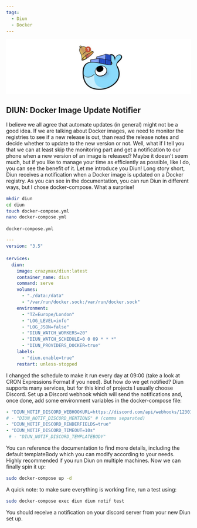 ```yaml
---
tags:
  - Diun
  - Docker
---
```


![diun.png](../assets/images/diun.png)


## DIUN: Docker Image Update Notifier

I believe we all agree that automate updates (in general) might not be a good idea. If we are talking about Docker images, we need to monitor the registries to see if a new release is out, than read the release notes and decide whether to update to the new version or not.
Well, what if I tell you that we can at least skip the monitoring part and get a notification to our phone when a new version of an image is released? Maybe it doesn’t seem much, but if you like to manage your time as efficiently as possible, like I do, you can see the benefit of it.
Let me introduce you Diun! Long story short, Diun receives a notification when a Docker image is updated on a Docker registry.
As you can see in the documentation, you can run Diun in different ways, but I chose docker-compose.
What a surprise!

```bash
mkdir diun
cd diun
touch docker-compose.yml
nano docker-compose.yml
```
`docker-compose.yml`

```yaml
---
version: "3.5"

services:
  diun:
    image: crazymax/diun:latest
    container_name: diun
    command: serve
    volumes:
      - "./data:/data"
      - "/var/run/docker.sock:/var/run/docker.sock"
    environment:
      - "TZ=Europe/London"
      - "LOG_LEVEL=info"
      - "LOG_JSON=false"
      - "DIUN_WATCH_WORKERS=20"
      - "DIUN_WATCH_SCHEDULE=0 0 09 * * *"
      - "DIUN_PROVIDERS_DOCKER=true"
    labels:
      - "diun.enable=true"
    restart: unless-stopped
```
I changed the schedule to make it run every day at 09:00 (take a look at CRON Expressions Format if you need).
But how do we get notified?
Diun supports many services, but for this kind of projects I usually choose Discord.
Set up a Discord webhook which will send the notifications and, once done, add some environment variables in the docker-compose file:

```yaml
- "DIUN_NOTIF_DISCORD_WEBHOOKURL=https://discord.com/api/webhooks/1230110122752217159/OWcRAUUbT3QFUSs3z35TCD9dUkM26PH0iNY1RNdgqlzoAMC81SZM_iwQ5wuyY8cyFoqL" # change to your webhook
# - "DIUN_NOTIF_DISCORD_MENTIONS" # (comma separated)
- "DIUN_NOTIF_DISCORD_RENDERFIELDS=true"
- "DIUN_NOTIF_DISCORD_TIMEOUT=10s"
 # - "DIUN_NOTIF_DISCORD_TEMPLATEBODY"
```
You can reference the documentation to find more details, including the default templateBody which you can modify according to your needs. Highly recommended if you run Diun on multiple machines.
Now we can finally spin it up:

```bash
sudo docker-compose up -d
```

A quick note: to make sure everything is working fine, run a test using:

```bash
sudo docker-compose exec diun diun notif test
```

You should receive a notification on your discord server from your new Diun set up.

